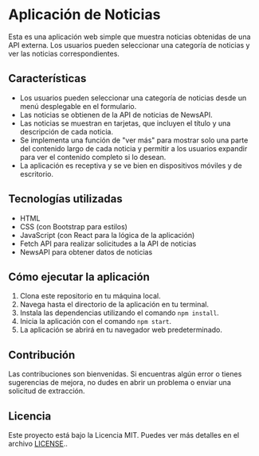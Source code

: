 # Aplicación de Noticias

Esta es una aplicación web simple que muestra noticias obtenidas de una API externa. Los usuarios pueden seleccionar una categoría de noticias y ver las noticias correspondientes.

## Características

- Los usuarios pueden seleccionar una categoría de noticias desde un menú desplegable en el formulario.
- Las noticias se obtienen de la API de noticias de NewsAPI.
- Las noticias se muestran en tarjetas, que incluyen el título y una descripción de cada noticia.
- Se implementa una función de "ver más" para mostrar solo una parte del contenido largo de cada noticia y permitir a los usuarios expandir para ver el contenido completo si lo desean.
- La aplicación es receptiva y se ve bien en dispositivos móviles y de escritorio.

## Tecnologías utilizadas

- HTML
- CSS (con Bootstrap para estilos)
- JavaScript (con React para la lógica de la aplicación)
- Fetch API para realizar solicitudes a la API de noticias
- NewsAPI para obtener datos de noticias

## Cómo ejecutar la aplicación

1. Clona este repositorio en tu máquina local.
2. Navega hasta el directorio de la aplicación en tu terminal.
3. Instala las dependencias utilizando el comando `npm install`.
4. Inicia la aplicación con el comando `npm start`.
5. La aplicación se abrirá en tu navegador web predeterminado.

## Contribución

Las contribuciones son bienvenidas. Si encuentras algún error o tienes sugerencias de mejora, no dudes en abrir un problema o enviar una solicitud de extracción.

## Licencia

Este proyecto está bajo la Licencia MIT. Puedes ver más detalles en el archivo [LICENSE](LICENSE)..
